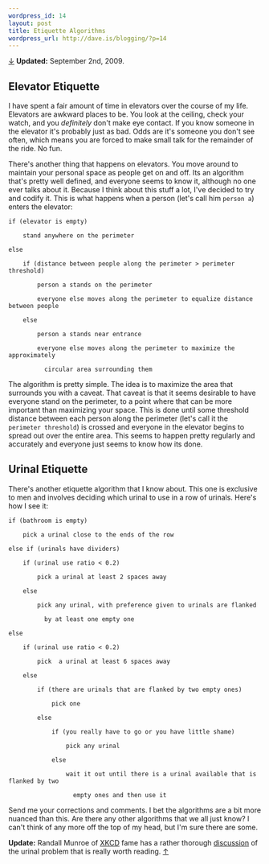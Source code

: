 ```yaml
---
wordpress_id: 14
layout: post
title: Etiquette Algorithms
wordpress_url: http://dave.is/blogging/?p=14
---
```


[↓][1] **Updated:** September 2nd, 2009.

## Elevator Etiquette

I have spent a fair amount of time in elevators over the course of my life. Elevators are awkward places to be. You look at the ceiling, check your watch, and you _definitely_ don't make eye contact. If you know someone in the elevator it's probably just as bad. Odds are it's someone you don't see often, which means you are forced to make small talk for the remainder of the ride. No fun.

There's another thing that happens on elevators. You move around to maintain your personal space as people get on and off. Its an algorithm that's pretty well defined, and everyone seems to know it, although no one ever talks about it. Because I think about this stuff a lot, I've decided to try and codify it. This is what happens when a person (let's call him `person a`) enters the elevator:


    if (elevator is empty)

        stand anywhere on the perimeter

    else

        if (distance between people along the perimeter > perimeter threshold)

            person a stands on the perimeter

            everyone else moves along the perimeter to equalize distance between people

        else

            person a stands near entrance

            everyone else moves along the perimeter to maximize the approximately

              circular area surrounding them


The algorithm is pretty simple. The idea is to maximize the area that surrounds you with a caveat. That caveat is that it seems desirable to have everyone stand on the perimeter, to a point where that can be more important than maximizing your space. This is done until some threshold distance between each person along the perimeter (let's call it the `perimeter threshold`) is crossed and everyone in the elevator begins to spread out over the entire area. This seems to happen pretty regularly and accurately and everyone just seems to know how its done.

## Urinal Etiquette

There's another etiquette algorithm that I know about. This one is exclusive to men and involves deciding which urinal to use in a row of urinals. Here's how I see it:


    if (bathroom is empty)

        pick a urinal close to the ends of the row

    else if (urinals have dividers)

        if (urinal use ratio < 0.2)

            pick a urinal at least 2 spaces away

        else

            pick any urinal, with preference given to urinals are flanked

              by at least one empty one

    else

        if (urinal use ratio < 0.2)

            pick  a urinal at least 6 spaces away

        else

            if (there are urinals that are flanked by two empty ones)

                pick one

            else

                if (you really have to go or you have little shame)

                    pick any urinal

                else

                    wait it out until there is a urinal available that is flanked by two

                      empty ones and then use it


Send me your corrections and comments. I bet the algorithms are a bit more nuanced than this. Are there any other algorithms that we all just know? I can't think of any more off the top of my head, but I'm sure there are some.

**Update:** Randall Munroe of [XKCD][2] fame has a rather thorough [discussion][3] of the urinal problem that is really worth reading. [↑][4]

 [1]: #update

 [2]: http://www.xkcd.com/

 [3]: http://blag.xkcd.com/2009/09/02/urinal-protocol-vulnerability/

 [4]: #update_notice
